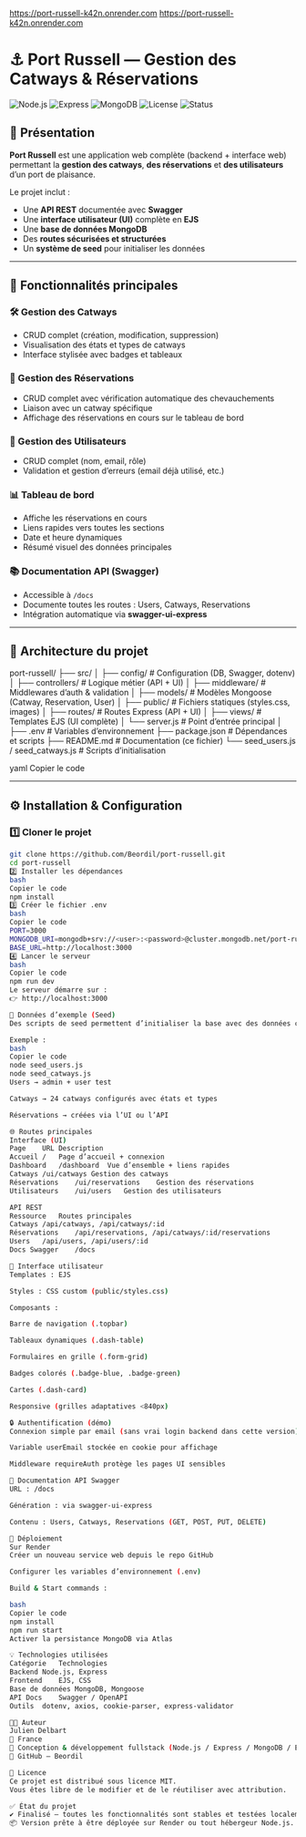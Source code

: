 https://port-russell-k42n.onrender.com
https://port-russell-k42n.onrender.com


# ⚓ Port Russell — Gestion des Catways & Réservations


![Node.js](https://img.shields.io/badge/Node.js-18%2B-green)
![Express](https://img.shields.io/badge/Express-4.x-lightgrey)
![MongoDB](https://img.shields.io/badge/MongoDB-6.x-brightgreen)
![License](https://img.shields.io/badge/License-MIT-blue)
![Status](https://img.shields.io/badge/Status-Finalisé-success)

## 📖 Présentation

**Port Russell** est une application web complète (backend + interface web) permettant la **gestion des catways**, **des réservations** et **des utilisateurs** d’un port de plaisance.

Le projet inclut :
- Une **API REST** documentée avec **Swagger**
- Une **interface utilisateur (UI)** complète en **EJS**
- Une **base de données MongoDB**
- Des **routes sécurisées et structurées**
- Un **système de seed** pour initialiser les données

---

## 🧩 Fonctionnalités principales

### 🛠️ Gestion des Catways
- CRUD complet (création, modification, suppression)
- Visualisation des états et types de catways
- Interface stylisée avec badges et tableaux

### 📅 Gestion des Réservations
- CRUD complet avec vérification automatique des chevauchements
- Liaison avec un catway spécifique
- Affichage des réservations en cours sur le tableau de bord

### 👤 Gestion des Utilisateurs
- CRUD complet (nom, email, rôle)
- Validation et gestion d’erreurs (email déjà utilisé, etc.)

### 📊 Tableau de bord
- Affiche les réservations en cours
- Liens rapides vers toutes les sections
- Date et heure dynamiques
- Résumé visuel des données principales

### 📚 Documentation API (Swagger)
- Accessible à `/docs`
- Documente toutes les routes : Users, Catways, Reservations
- Intégration automatique via **swagger-ui-express**

---

## 🧠 Architecture du projet

port-russell/
├── src/
│ ├── config/ # Configuration (DB, Swagger, dotenv)
│ ├── controllers/ # Logique métier (API + UI)
│ ├── middleware/ # Middlewares d’auth & validation
│ ├── models/ # Modèles Mongoose (Catway, Reservation, User)
│ ├── public/ # Fichiers statiques (styles.css, images)
│ ├── routes/ # Routes Express (API + UI)
│ ├── views/ # Templates EJS (UI complète)
│ └── server.js # Point d’entrée principal
│
├── .env # Variables d’environnement
├── package.json # Dépendances et scripts
├── README.md # Documentation (ce fichier)
└── seed_users.js / seed_catways.js # Scripts d’initialisation

yaml
Copier le code

---

## ⚙️ Installation & Configuration

### 1️⃣ Cloner le projet
```bash
git clone https://github.com/Beordil/port-russell.git
cd port-russell
2️⃣ Installer les dépendances
bash
Copier le code
npm install
3️⃣ Créer le fichier .env
bash
Copier le code
PORT=3000
MONGODB_URI=mongodb+srv://<user>:<password>@cluster.mongodb.net/port-russell
BASE_URL=http://localhost:3000
4️⃣ Lancer le serveur
bash
Copier le code
npm run dev
Le serveur démarre sur :
👉 http://localhost:3000

🧪 Données d’exemple (Seed)
Des scripts de seed permettent d’initialiser la base avec des données cohérentes.

Exemple :
bash
Copier le code
node seed_users.js
node seed_catways.js
Users → admin + user test

Catways → 24 catways configurés avec états et types

Réservations → créées via l’UI ou l’API

🌐 Routes principales
Interface (UI)
Page	URL	Description
Accueil	/	Page d’accueil + connexion
Dashboard	/dashboard	Vue d’ensemble + liens rapides
Catways	/ui/catways	Gestion des catways
Réservations	/ui/reservations	Gestion des réservations
Utilisateurs	/ui/users	Gestion des utilisateurs

API REST
Ressource	Routes principales
Catways	/api/catways, /api/catways/:id
Réservations	/api/reservations, /api/catways/:id/reservations
Users	/api/users, /api/users/:id
Docs Swagger	/docs

🎨 Interface utilisateur
Templates : EJS

Styles : CSS custom (public/styles.css)

Composants :

Barre de navigation (.topbar)

Tableaux dynamiques (.dash-table)

Formulaires en grille (.form-grid)

Badges colorés (.badge-blue, .badge-green)

Cartes (.dash-card)

Responsive (grilles adaptatives <840px)

🔒 Authentification (démo)
Connexion simple par email (sans vrai login backend dans cette version)

Variable userEmail stockée en cookie pour affichage

Middleware requireAuth protège les pages UI sensibles

📘 Documentation API Swagger
URL : /docs

Génération : via swagger-ui-express

Contenu : Users, Catways, Reservations (GET, POST, PUT, DELETE)

🚀 Déploiement
Sur Render
Créer un nouveau service web depuis le repo GitHub

Configurer les variables d’environnement (.env)

Build & Start commands :

bash
Copier le code
npm install
npm run start
Activer la persistance MongoDB via Atlas

💡 Technologies utilisées
Catégorie	Technologies
Backend	Node.js, Express
Frontend	EJS, CSS
Base de données	MongoDB, Mongoose
API Docs	Swagger / OpenAPI
Outils	dotenv, axios, cookie-parser, express-validator

🧑‍💻 Auteur
Julien Delbart
📍 France
💼 Conception & développement fullstack (Node.js / Express / MongoDB / EJS)
🔗 GitHub – Beordil

📜 Licence
Ce projet est distribué sous licence MIT.
Vous êtes libre de le modifier et de le réutiliser avec attribution.

✅ État du projet
✔️ Finalisé — toutes les fonctionnalités sont stables et testées localement.
📦 Version prête à être déployée sur Render ou tout hébergeur Node.js.
